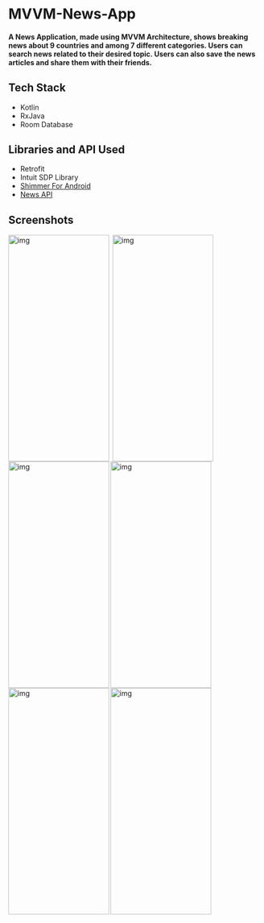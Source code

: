 # MVVM-News-App

<h4>A News Application, made using MVVM Architecture, shows breaking news about 9 countries and among 7 different categories. Users can search news related to their desired topic. Users can also save the news articles and share them with their friends. </h4>

## Tech Stack
<ul>
<li>Kotlin</li>
<li>RxJava</li>
<li>Room Database</li>
</ul>

## Libraries and API Used
<ul>
<li>Retrofit</li>
<li>Intuit SDP Library</li>
<li><a href="https://facebook.github.io/shimmer-android/"> Shimmer For Android</li>
<li><a href="https://newsapi.org/">News API</a></li>
</ul>

<h2 id="screenshots">Screenshots</h2>

<img align="left" alt="img" width="200" height="450" src="https://user-images.githubusercontent.com/93155464/204050135-69d2510e-1c89-4bcc-83d7-e0397fb7a664.jpg">
<img align="left" alt="img" width="200" height="450" style="margin:0px 4px;" src="https://user-images.githubusercontent.com/93155464/204050103-cd61b254-51d3-44bf-964e-be47e9b2100c.jpg">
<img align="center" alt="img" width="200" height="450" src="https://user-images.githubusercontent.com/93155464/204050187-86c9a8d7-fa63-4b73-bf24-5e5f2be2914a.jpg">


<img align="left" alt="img" width="200" height="450" src="https://user-images.githubusercontent.com/93155464/204050525-4dce2988-7840-4fa3-b90f-fc23f0cb589c.jpg">
<img align="left" alt="img" width="200" height="450" src="https://user-images.githubusercontent.com/93155464/204050621-0888fe57-1b6d-4f7a-927b-86e5b9595396.jpg">
<img align="center" alt="img" width="200" height="450" src="https://user-images.githubusercontent.com/93155464/204050668-b65abf16-8859-4ea0-a478-dca0865cef7b.jpg">
